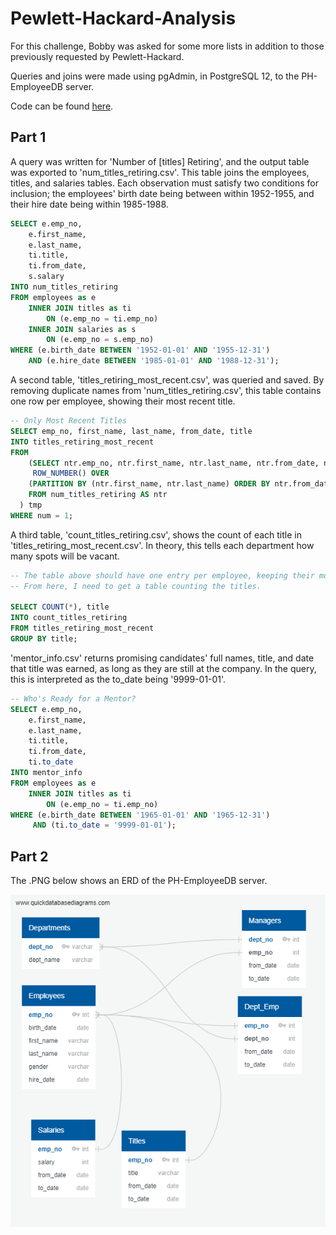 # Pewlett-Hackard-Analysis

For this challenge, Bobby was asked for some more lists in addition to those previously requested by Pewlett-Hackard.

Queries and joins were made using pgAdmin, in PostgreSQL 12, to the PH-EmployeeDB server.

Code can be found [here](http://github.com/Cwall4/Pewlett-Hackard-Analysis/edit/master/challenge.sql).

## Part 1

A query was written for 'Number of [titles] Retiring', and the output table was exported to 'num_titles_retiring.csv'. This table joins the employees, titles, and salaries tables. Each observation must satisfy two conditions for inclusion; the employees' birth date being between within 1952-1955, and their hire date being within 1985-1988.

```SQL
SELECT e.emp_no,
	e.first_name,
	e.last_name,
	ti.title,
	ti.from_date,
	s.salary
INTO num_titles_retiring
FROM employees as e
	INNER JOIN titles as ti
		ON (e.emp_no = ti.emp_no)
	INNER JOIN salaries as s
		ON (e.emp_no = s.emp_no)
WHERE (e.birth_date BETWEEN '1952-01-01' AND '1955-12-31')
	AND (e.hire_date BETWEEN '1985-01-01' AND '1988-12-31');
```

A second table, 'titles_retiring_most_recent.csv', was queried and saved. By removing duplicate names from 'num_titles_retiring.csv', this table contains one row per employee, showing their most recent title.

```SQL
-- Only Most Recent Titles
SELECT emp_no, first_name, last_name, from_date, title
INTO titles_retiring_most_recent
FROM
	(SELECT ntr.emp_no, ntr.first_name, ntr.last_name, ntr.from_date, ntr.title, 
	 ROW_NUMBER() OVER 
	(PARTITION BY (ntr.first_name, ntr.last_name) ORDER BY ntr.from_date DESC) num
	FROM num_titles_retiring AS ntr
  ) tmp
WHERE num = 1;
```

A third table, 'count_titles_retiring.csv', shows the count of each title in 'titles_retiring_most_recent.csv'. In theory, this tells each department how many spots will be vacant.

```SQL
-- The table above should have one entry per employee, keeping their most recent title.
-- From here, I need to get a table counting the titles.

SELECT COUNT(*), title
INTO count_titles_retiring
FROM titles_retiring_most_recent
GROUP BY title;
```

'mentor_info.csv' returns promising candidates' full names, title, and date that title was earned, as long as they are still at the company. In the query, this is interpreted as the to_date being '9999-01-01'.

```SQL
-- Who's Ready for a Mentor?
SELECT e.emp_no,
	e.first_name,
	e.last_name,
	ti.title,
	ti.from_date,
	ti.to_date
INTO mentor_info
FROM employees as e
	INNER JOIN titles as ti
		ON (e.emp_no = ti.emp_no)
WHERE (e.birth_date BETWEEN '1965-01-01' AND '1965-12-31')
	 AND (ti.to_date = '9999-01-01');
```

## Part 2

The .PNG below shows an ERD of the PH-EmployeeDB server.

![PH-EmployeeDB ERD](EmployeeDB.png)
